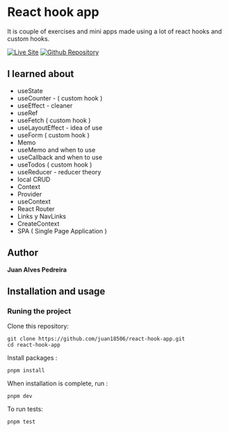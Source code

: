 # React hook app

It is couple of exercises and mini apps made using a lot of react hooks and custom hooks.

[![Live Site](https://img.shields.io/static/v1?label=&message=Live%20Site&color=167200&style=for-the-badge)](https://juan18506.github.io/react-hook-app/)
[![Github Repository](https://img.shields.io/static/v1?label=&message=Github%20Repository&color=000000&style=for-the-badge&logo=github&logoColor=white)](https://github.com/juan18506/react-hook-app/)

## I learned about
 
- useState
- useCounter - ( custom hook )
- useEffect - cleaner
- useRef
- useFetch ( custom hook )
- useLayoutEffect - idea of use
- useForm ( custom hook )
- Memo
- useMemo and when to use
- useCallback and when to use
- useTodos ( custom hook )
- useReducer - reducer theory
- local CRUD
- Context
- Provider
- useContext
- React Router
- Links y NavLinks
- CreateContext
- SPA ( Single Page Application )

## Author 

**Juan Alves Pedreira**

## Installation and usage

### Runing the project

Clone this repository: 

```
git clone https://github.com/juan18506/react-hook-app.git
cd react-hook-app
```

Install packages :

```
pnpm install
```

When installation is complete, run :

```
pnpm dev
```

To run tests:

```
pnpm test
```
